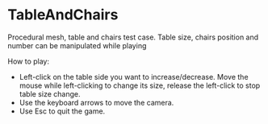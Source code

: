 # TableAndChairs

Procedural mesh, table and chairs test case. Table size, chairs position and number can be manipulated while playing

How to play:
  - Left-click on the table side you want to increase/decrease. Move the mouse while left-clicking to change its size, release the left-click to stop table size change.
  - Use the keyboard arrows to move the camera.
  - Use Esc to quit the game.
